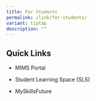 ```yaml
---
title: For Students
permalink: /link/for-students/
variant: tiptap
description: ""
---
```

<h2>Quick Links</h2>
<ul data-tight="true" class="tight">
<li>
<p><a rel="noopener nofollow" target="_blank">MIMS Portal</a>
</p>
</li>
<li>
<p><a rel="noopener nofollow" target="_blank">Student Learning Space (SLS)</a>
</p>
</li>
<li>
<p><a rel="noopener nofollow" target="_blank">MySkillsFuture</a>
</p>
<p></p>
</li>
</ul>
<p></p>